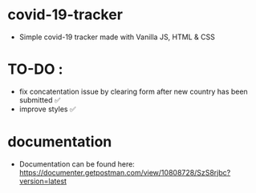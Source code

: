 # covid-19-tracker
* Simple covid-19 tracker made with Vanilla JS, HTML &amp; CSS 

# TO-DO : 
* fix concatentation issue by clearing form after new country has been submitted  ✅
* improve styles ✅

# documentation 
 * Documentation can be found here: https://documenter.getpostman.com/view/10808728/SzS8rjbc?version=latest

